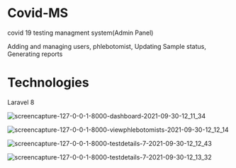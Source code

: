 # Covid-MS

covid 19 testing managment system(Admin Panel)

Adding and managing users, phlebotomist, Updating Sample status, Generating reports

# Technologies

Laravel 8



![screencapture-127-0-0-1-8000-dashboard-2021-09-30-12_11_34](https://user-images.githubusercontent.com/43994561/135401145-c1709775-b40f-4121-ae3c-f8a314d0ba71.png)

![screencapture-127-0-0-1-8000-viewphlebotomists-2021-09-30-12_12_14](https://user-images.githubusercontent.com/43994561/135401248-9e9a019e-5a45-45f5-87a5-b72a8c3abcb9.png)

![screencapture-127-0-0-1-8000-testdetails-7-2021-09-30-12_12_43](https://user-images.githubusercontent.com/43994561/135401346-f88dcde8-f94f-456a-b693-04fd0a8c09b7.png)

![screencapture-127-0-0-1-8000-testdetails-7-2021-09-30-12_13_32](https://user-images.githubusercontent.com/43994561/135401368-6f6117a7-8ac0-432d-894c-c501a3a27555.png)
